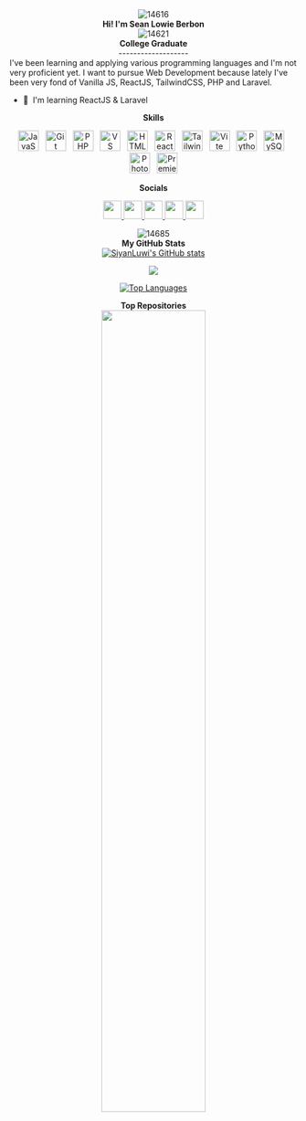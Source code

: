 <div align="center">
    <img src="https://github.com/SiyanLuwi/SiyanLuwi/assets/145175874/4848ed99-d887-4165-8c3c-2f5d52110732" alt="14616">
</div>


<div align="center">
  <b>Hi! I'm Sean Lowie Berbon</b>
</div>



 <div align="center">
 <img src="https://github.com/SiyanLuwi/SiyanLuwi/assets/145175874/c011ba60-05f1-4123-9dec-4c616fed7ca1" alt="14621"/>
 </div>


<div align="center">
    <b>College Graduate</b>   
</div>

<div align="center">-------------------</div>
I've been learning and applying various programming languages and I'm not very proficient yet. I want to pursue Web Development because lately I've been very fond of Vanilla JS, ReactJS, TailwindCSS, PHP and Laravel.

* 🧠  I'm learning ReactJS & Laravel

<div align="center">
    <b>Skills</b>
</div>


<p align="center">
    <a href="https://developer.mozilla.org/en-US/docs/Web/JavaScript" target="_blank" rel="noreferrer" style="text-decoration: none;">
        <img src="https://raw.githubusercontent.com/danielcranney/readme-generator/main/public/icons/skills/javascript-colored.svg" width="36" height="36" alt="JavaScript" />
    </a>&nbsp;
    <a href="https://git-scm.com/" target="_blank" rel="noreferrer" style="text-decoration: none;">
        <img src="https://raw.githubusercontent.com/danielcranney/readme-generator/main/public/icons/skills/git-colored.svg" width="36" height="36" alt="Git" />
    </a>&nbsp;
    <a href="https://www.php.net/" target="_blank" rel="noreferrer" style="text-decoration: none;">
        <img src="https://raw.githubusercontent.com/danielcranney/readme-generator/main/public/icons/skills/php-colored.svg" width="36" height="36" alt="PHP" />
    </a>&nbsp;
    <a href="https://code.visualstudio.com/" target="_blank" rel="noreferrer" style="text-decoration: none;">
        <img src="https://raw.githubusercontent.com/danielcranney/readme-generator/main/public/icons/skills/visualstudiocode.svg" width="36" height="36" alt="VS Code" />
    </a>&nbsp;
    <a href="https://developer.mozilla.org/en-US/docs/Glossary/HTML5" target="_blank" rel="noreferrer" style="text-decoration: none;">
        <img src="https://raw.githubusercontent.com/danielcranney/readme-generator/main/public/icons/skills/html5-colored.svg" width="36" height="36" alt="HTML5" />
    </a>&nbsp;
    <a href="https://reactjs.org/" target="_blank" rel="noreferrer" style="text-decoration: none;">
        <img src="https://raw.githubusercontent.com/danielcranney/readme-generator/main/public/icons/skills/react-colored.svg" width="36" height="36" alt="React" />
    </a>&nbsp;
    <a href="https://tailwindcss.com/" target="_blank" rel="noreferrer" style="text-decoration: none;">
        <img src="https://raw.githubusercontent.com/danielcranney/readme-generator/main/public/icons/skills/tailwindcss-colored.svg" width="36" height="36" alt="TailwindCSS" />
    </a>&nbsp;
    <a href="https://vitejs.dev/" target="_blank" rel="noreferrer" style="text-decoration: none;">
        <img src="https://raw.githubusercontent.com/danielcranney/readme-generator/main/public/icons/skills/vite-colored.svg" width="36" height="36" alt="Vite" />
    </a>&nbsp;
    <a href="https://www.python.org/" target="_blank" rel="noreferrer" style="text-decoration: none;">
        <img src="https://raw.githubusercontent.com/danielcranney/readme-generator/main/public/icons/skills/python-colored.svg" width="36" height="36" alt="Python" />
    </a>&nbsp;
    <a href="https://www.mysql.com/" target="_blank" rel="noreferrer" style="text-decoration: none;">
        <img src="https://raw.githubusercontent.com/danielcranney/readme-generator/main/public/icons/skills/mysql-colored.svg" width="36" height="36" alt="MySQL" />
    </a>&nbsp;
    <a href="https://www.adobe.com/uk/products/photoshop.html" target="_blank" rel="noreferrer" style="text-decoration: none;">
        <img src="https://raw.githubusercontent.com/danielcranney/readme-generator/main/public/icons/skills/photoshop-colored.svg" width="36" height="36" alt="Photoshop" />
    </a>&nbsp;
    <a href="https://www.adobe.com/uk/products/premiere.html" target="_blank" rel="noreferrer" style="text-decoration: none;">
        <img src="https://raw.githubusercontent.com/danielcranney/readme-generator/main/public/icons/skills/premierepro-colored.svg" width="36" height="36" alt="Premiere Pro" />
    </a>
</p>


<div align="center">
    <b>Socials</b>
</div>

<p align="center"> 
    <a href="https://discord.com/users/siyan_luwi" target="_blank" rel="noreferrer"> 
        <picture> 
            <source media="(prefers-color-scheme: dark)" srcset="https://raw.githubusercontent.com/danielcranney/readme-generator/main/public/icons/socials/discord-dark.svg" /> 
            <source media="(prefers-color-scheme: light)" srcset="https://raw.githubusercontent.com/danielcranney/readme-generator/main/public/icons/socials/discord.svg" /> 
            <img src="https://raw.githubusercontent.com/danielcranney/readmegenerator/main/public/icons/socials/discord.svg" width="32" height="32" />
        </picture> 
    </a> 
    <a href="https://www.facebook.com/BeeeBooop" target="_blank" rel="noreferrer"> 
        <picture> 
            <source media="(prefers-color-scheme: dark)" srcset="https://raw.githubusercontent.com/danielcranney/readme-generator/main/public/icons/socials/facebook-dark.svg" /> 
            <source media="(prefers-color-scheme:light)"srcset="https://raw.githubusercontent.com/danielcranney/readme-generator/main/public/icons/socials/facebook.svg" /> 
            <img src="https://raw.githubusercontent.com/danielcranney/readme-generator/main/public/icons/socials/facebook.svg" width="32" height="32" /> 
        </picture> 
    </a> 
    <a href="https://www.github.com/SiyanLuwi" target="_blank" rel="noreferrer"> 
        <picture> 
            <source media="(prefers-color-scheme: dark)" srcset="https://raw.githubusercontent.com/danielcranney/readme-generator/main/public/icons/socials/github-dark.svg" /> 
            <source media="(prefers-color-scheme: light)" srcset="https://raw.githubusercontent.com/danielcranney/readme-generator/main/public/icons/socials/github.svg" /> 
            <img src="https://raw.githubusercontent.com/danielcranney/readme-generator/main/public/icons/socials/github.svg" width="32" height="32" />
        </picture>
    </a> 
    <a href="http://www.instagram.com/beeebooop_" target="_blank" rel="noreferrer"> 
        <picture> 
            <source media="(prefers-color-scheme: dark)" srcset="https://raw.githubusercontent.com/danielcranney/readme-generator/main/public/icons/socials/instagram-dark.svg" /> 
            <source media="(prefers-color-scheme: light)" srcset="https://raw.githubusercontent.com/danielcranney/readme-generator/main/public/icons/socials/instagram.svg" /> 
            <img src="https://raw.githubusercontent.com/danielcranney/readme-generator/main/public/icons/socials/instagram.svg" width="32" height="32" /> 
        </picture> 
    </a> 
    <a href="https://www.x.com/SiyanLuwi" target="_blank" rel="noreferrer"> 
        <picture> 
            <source media="(prefers-color-scheme: dark)" srcset="https://raw.githubusercontent.com/danielcranney/readme-generator/main/public/icons/socials/twitter-dark.svg" /> 
            <source media="(prefers-color-scheme: light)" srcset="https://raw.githubusercontent.com/danielcranney/readme-generator/main/public/icons/socials/twitter.svg" /> 
            <img src="https://raw.githubusercontent.com/danielcranney/readme-generator/main/public/icons/socials/twitter.svg" width="32" height="32" />
        </picture> 
    </a>
</p>


<div align="center">
  <img src="https://github.com/SiyanLuwi/SiyanLuwi/assets/145175874/e5d14768-90c6-4f6c-ac1a-8ae7ec154016" alt="14685">
</div>

<!--
<div align="center">
    <b>Badges</b>
</div>
-->


<div align="center">
    <b>My GitHub Stats</b>
</div >


<div align="center">
<a href="http://www.github.com/SiyanLuwi"><img src="https://github-readme-stats.vercel.app/api?username=SiyanLuwi&show_icons=true&hide=&count_private=true&title_color=0891b2&text_color=ffffff&icon_color=0891b2&bg_color=0f172a&hide_border=true&show_icons=true" alt="SiyanLuwi's GitHub stats" /></a>

<a href="http://www.github.com/SiyanLuwi"><img src="https://github-readme-streak-stats.herokuapp.com/?user=SiyanLuwi&stroke=ffffff&background=0f172a&ring=0891b2&fire=0891b2&currStreakNum=ffffff&currStreakLabel=0891b2&sideNums=ffffff&sideLabels=ffffff&dates=ffffff&hide_border=true" /></a>

<a href="https://github.com/SiyanLuwi" align="left"><img src="https://github-readme-stats.vercel.app/api/top-langs/?username=SiyanLuwi&langs_count=10&title_color=0891b2&text_color=ffffff&icon_color=0891b2&bg_color=0f172a&hide_border=true&locale=en&custom_title=Top%20%Languages" alt="Top Languages" /></a>

</div>

<div align="center">
    <b>Top Repositories</b>
</div>

<div width="100%" align="center" style="margin-bottom: "20px";">
    <a href="https://github.com/SiyanLuwi/Crisp" align="center">
        <img align="center" width="60%" src="https://github-readme-stats.vercel.app/api/pin/?username=SiyanLuwi&repo=Crisp&title_color=0891b2&text_color=ffffff&icon_color=0891b2&bg_color=0f172a&hide_border=true&locale=en" />
    </a>
</div>




